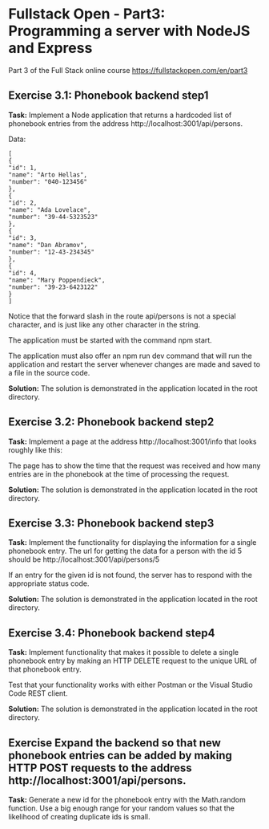 # Fullstack Open - Part3: Programming a server with NodeJS and Express
Part 3 of the Full Stack online course https://fullstackopen.com/en/part3

## Exercise 3.1: Phonebook backend step1
**Task:**
Implement a Node application that returns a hardcoded list of phonebook entries from the address http://localhost:3001/api/persons.

Data:
```
[
{
"id": 1,
"name": "Arto Hellas",
"number": "040-123456"
},
{
"id": 2,
"name": "Ada Lovelace",
"number": "39-44-5323523"
},
{
"id": 3,
"name": "Dan Abramov",
"number": "12-43-234345"
},
{
"id": 4,
"name": "Mary Poppendieck",
"number": "39-23-6423122"
}
]
```
Notice that the forward slash in the route api/persons is not a special character, and is just like any other character in the string.

The application must be started with the command npm start.

The application must also offer an npm run dev command that will run the application and restart the server whenever changes are made and saved to a file in the source code.

**Solution:**
The solution is demonstrated in the application located in the root directory.

## Exercise 3.2: Phonebook backend step2
**Task:**
Implement a page at the address http://localhost:3001/info that looks roughly like this:

The page has to show the time that the request was received and how many entries are in the phonebook at the time of processing the request.

**Solution:**
The solution is demonstrated in the application located in the root directory.

## Exercise 3.3: Phonebook backend step3
**Task:**
Implement the functionality for displaying the information for a single phonebook entry. The url for getting the data for a person with the id 5 should be http://localhost:3001/api/persons/5

If an entry for the given id is not found, the server has to respond with the appropriate status code.

**Solution:**
The solution is demonstrated in the application located in the root directory.

## Exercise 3.4: Phonebook backend step4
**Task:**
Implement functionality that makes it possible to delete a single phonebook entry by making an HTTP DELETE request to the unique URL of that phonebook entry.

Test that your functionality works with either Postman or the Visual Studio Code REST client.

**Solution:**
The solution is demonstrated in the application located in the root directory.

## Exercise Expand the backend so that new phonebook entries can be added by making HTTP POST requests to the address http://localhost:3001/api/persons.
**Task:**
Generate a new id for the phonebook entry with the Math.random function. Use a big enough range for your random values so that the likelihood of creating duplicate ids is small.

